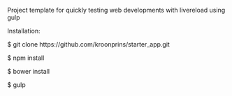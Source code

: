 <html lang="en">
<body>
<p>Project template for quickly testing web developments with livereload using gulp</p>

<p>Installation:</p>
<p>$ git clone https://github.com/kroonprins/starter_app.git</p>
<p>$ npm install</p>
<p>$ bower install</p>
<p>$ gulp</p>
</body>
</html>
